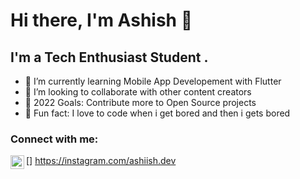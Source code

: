 # Hi there, I'm Ashish 👋
## I'm a Tech Enthusiast Student .
- 🌱 I’m currently learning Mobile App Developement with Flutter 
- 👯 I’m looking to collaborate with other content creators 
- 🥅 2022 Goals: Contribute more to Open Source projects 
- 👀 Fun fact: I love to code when i get bored and then i gets bored 

### Connect with me:
[<img align="left" alt="codeSTACKr | Instagram" width="22px" src="https://cdn.jsdelivr.net/npm/simple-icons@v3/icons/instagram.svg" />] https://instagram.com/ashiish.dev

<br />

<!---
ashhiish/ashhiish is a ✨ special ✨ repository because its `README.md` (this file) appears on your GitHub profile.
You can click the Preview link to take a look at your changes.
--->
